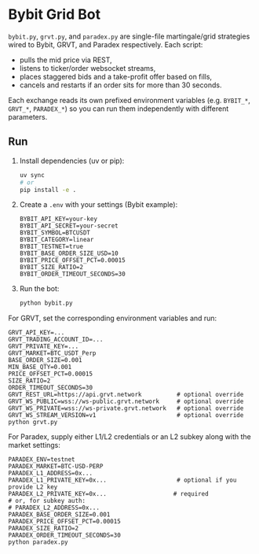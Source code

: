 # Bybit Grid Bot

`bybit.py`, `grvt.py`, and `paradex.py` are single-file martingale/grid strategies
wired to Bybit, GRVT, and Paradex respectively. Each script:
- pulls the mid price via REST,
- listens to ticker/order websocket streams,
- places staggered bids and a take-profit offer based on fills,
- cancels and restarts if an order sits for more than 30 seconds.

Each exchange reads its own prefixed environment variables (e.g. `BYBIT_*`, `GRVT_*`,
`PARADEX_*`)
so you can run them independently with different parameters.

## Run
1. Install dependencies (uv or pip):
   ```bash
   uv sync
   # or
   pip install -e .
   ```
2. Create a `.env` with your settings (Bybit example):
   ```
   BYBIT_API_KEY=your-key
   BYBIT_API_SECRET=your-secret
   BYBIT_SYMBOL=BTCUSDT
   BYBIT_CATEGORY=linear
   BYBIT_TESTNET=true
   BYBIT_BASE_ORDER_SIZE_USD=10
   BYBIT_PRICE_OFFSET_PCT=0.00015
   BYBIT_SIZE_RATIO=2
   BYBIT_ORDER_TIMEOUT_SECONDS=30
   ```
3. Run the bot:
   ```bash
   python bybit.py
   ```

For GRVT, set the corresponding environment variables and run:
```
GRVT_API_KEY=...
GRVT_TRADING_ACCOUNT_ID=...
GRVT_PRIVATE_KEY=...
GRVT_MARKET=BTC_USDT_Perp
BASE_ORDER_SIZE=0.001
MIN_BASE_QTY=0.001
PRICE_OFFSET_PCT=0.00015
SIZE_RATIO=2
ORDER_TIMEOUT_SECONDS=30
GRVT_REST_URL=https://api.grvt.network          # optional override
GRVT_WS_PUBLIC=wss://ws-public.grvt.network     # optional override
GRVT_WS_PRIVATE=wss://ws-private.grvt.network   # optional override
GRVT_WS_STREAM_VERSION=v1                       # optional override
python grvt.py
```

For Paradex, supply either L1/L2 credentials or an L2 subkey along with the market
settings:
```
PARADEX_ENV=testnet
PARADEX_MARKET=BTC-USD-PERP
PARADEX_L1_ADDRESS=0x...
PARADEX_L1_PRIVATE_KEY=0x...                    # optional if you provide L2 key
PARADEX_L2_PRIVATE_KEY=0x...                   # required
# or, for subkey auth:
# PARADEX_L2_ADDRESS=0x...
PARADEX_BASE_ORDER_SIZE=0.001
PARADEX_PRICE_OFFSET_PCT=0.00015
PARADEX_SIZE_RATIO=2
PARADEX_ORDER_TIMEOUT_SECONDS=30
python paradex.py
```
